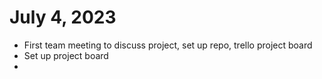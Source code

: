 # July 4, 2023
- First team meeting to discuss project, set up repo, trello project board
- Set up project board
- 